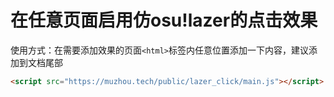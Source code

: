 # 在任意页面启用仿osu!lazer的点击效果

使用方式：在需要添加效果的页面`<html>`标签内任意位置添加一下内容，建议添加到文档尾部

```html
<script src="https://muzhou.tech/public/lazer_click/main.js"></script>
```